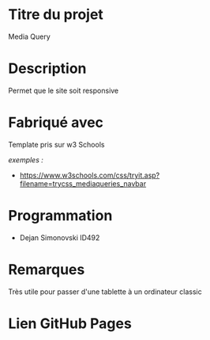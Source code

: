 # Titre du projet

Media Query

# Description

Permet que le site soit responsive

# Fabriqué avec

Template pris sur w3 Schools

_exemples :_

* https://www.w3schools.com/css/tryit.asp?filename=trycss_mediaqueries_navbar


# Programmation

* Dejan Simonovski ID492

# Remarques

Très utile pour passer d'une tablette à un ordinateur classic

# Lien GitHub Pages
